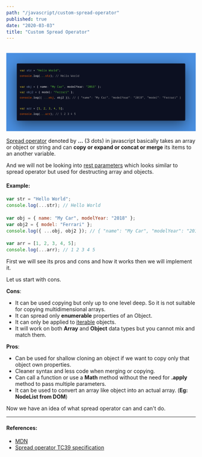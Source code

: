 ```yaml
---
path: "/javascript/custom-spread-operator"
published: true
date: "2020-03-03"
title: "Custom Spread Operator"
---
```


<br /><img src="./custom-spread-operator.png" alt="Custom Spread Operator" /><br />

[Spread operator](https://developer.mozilla.org/en-US/docs/Web/JavaScript/Reference/Operators/Spread_syntax) denoted by **…** (3 dots) in javascript basically takes an array or object or string and can **copy or expand or concat or merge** its items to an another variable.

And we will not be looking into [rest parameters](https://developer.mozilla.org/en-US/docs/Web/JavaScript/Reference/Operators/Spread_syntax#Rest_syntax_parameters) which looks similar to spread operator but used for destructing array and objects.

#### Example:

```js
var str = "Hello World";
console.log(...str); // Hello World

var obj = { name: "My Car", modelYear: "2018" };
var obj2 = { model: "Ferrari" };
console.log({ ...obj, obj2 }); // { "name": "My Car", "modelYear": "2018", "model": "Ferrari" }

var arr = [1, 2, 3, 4, 5];
console.log(...arr); // 1 2 3 4 5
```

<p>First we will see its pros and cons and how it works then we will implement it.</p>

Let us start with cons.

**Cons**:

- It can be used copying but only up to one level deep. So it is not suitable for copying multidimensional arrays.
- It can spread only **enumerable** properties of an Object.
- It can only be applied to [iterable](https://developer.mozilla.org/en-US/docs/Web/JavaScript/Reference/Global_Objects/Symbol/iterator) objects.
- It will work on both **Array** and **Object** data types but you cannot mix and match them.

**Pros**:

- Can be used for shallow cloning an object if we want to copy only that object own properties.
- Cleaner syntax and less code when merging or copying.
- Can call a function or use a **Math** method without the need for **.apply** method to pass multiple parameters.
- It can be used to convert an array like object into an actual array. (**Eg: NodeList from DOM**)

Now we have an idea of what spread operator can and can't do.

<hr />

#### References:

- [MDN](https://developer.mozilla.org/en-US/docs/Web/JavaScript/Reference/Operators/Spread_syntax)
- [Spread operator TC39 specification](https://tc39.es/proposal-object-rest-spread/)
